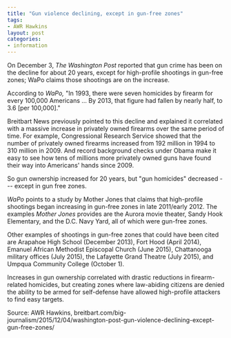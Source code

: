 ```yaml
---
title: "Gun violence declining, except in gun-free zones"
tags:
- AWR Hawkins
layout: post
categories:
- information
---
```


On December 3, *The Washington Post* reported that gun crime has been on the decline for about 20 years, except for high-profile shootings in gun-free zones; WaPo claims those shootings are on the increase.

According to *WaPo,* "In 1993, there were seven homicides by firearm for every 100,000 Americans ... By 2013, that figure had fallen by nearly half, to 3.6 \[per 100,000\]."

Breitbart News previously pointed to this decline and explained it correlated with a massive increase in privately owned firearms over the same period of time. For example, Congressional Research Service showed that the number of privately owned firearms increased from 192 million in 1994 to 310 million in 2009. And record background checks under Obama make it easy to see how tens of millions more privately owned guns have found their way into Americans' hands since 2009.

So gun ownership increased for 20 years, but "gun homicides" decreased --- except in gun free zones.

*WaPo* points to a study by Mother Jones that claims that high-profile shootings began increasing in gun-free zones in late 2011/early 2012. The examples *Mother Jones* provides are the Aurora movie theater, Sandy Hook Elementary, and the D.C. Navy Yard, all of which were gun-free zones.

Other examples of shootings in gun-free zones that could have been cited are Arapahoe High School (December 2013), Fort Hood (April 2014), Emanuel African Methodist Episcopal Church (June 2015), Chattanooga military offices (July 2015), the Lafayette Grand Theatre (July 2015), and Umpqua Community College (October 1).

Increases in gun ownership correlated with drastic reductions in firearm-related homicides, but creating zones where law-abiding citizens are denied the ability to be armed for self-defense have allowed high-profile attackers to find easy targets.

Source: AWR Hawkins, breitbart.com/big-journalism/2015/12/04/washington-post-gun-violence-declining-except-gun-free-zones/
